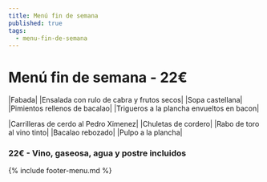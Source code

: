 ```yaml
---
title: Menú fin de semana
published: true
tags:
  - menu-fin-de-semana
---
```


# Menú fin de semana - 22€

|Fabada|
|Ensalada con rulo de cabra y frutos secos|
|Sopa castellana|
|Pimientos rellenos de bacalao|
|Trigueros a la plancha envueltos en bacon|


|Carrilleras de cerdo al Pedro Ximenez|
|Chuletas de cordero|
|Rabo de toro al vino tinto|
|Bacalao rebozado|
|Pulpo a la plancha|

### 22€ - Vino, gaseosa, agua y postre incluidos


{% include footer-menu.md %}
